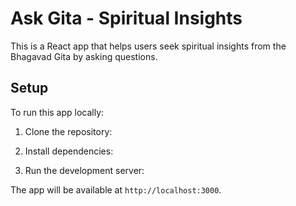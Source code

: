 # Ask Gita - Spiritual Insights

This is a React app that helps users seek spiritual insights from the Bhagavad Gita by asking questions.

## Setup

To run this app locally:

1. Clone the repository:

2. Install dependencies:

3. Run the development server:

The app will be available at `http://localhost:3000`.

